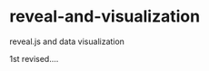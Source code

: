 reveal-and-visualization
========================

reveal.js and data visualization

1st revised....
